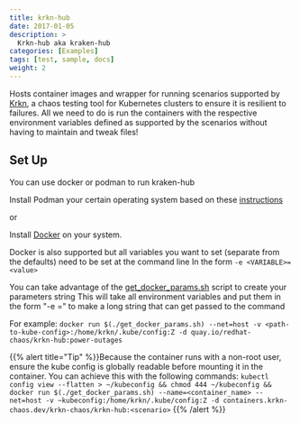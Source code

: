 ```yaml
---
title: krkn-hub
date: 2017-01-05
description: >
  Krkn-hub aka kraken-hub
categories: [Examples]
tags: [test, sample, docs]
weight: 2
---
```


<!-- {{% pageinfo %}}
Krkn-hub aka kraken-hub
{{% /pageinfo %}} -->

Hosts container images and wrapper for running scenarios supported by [Krkn](https://github.com/krkn-chaos/krkn/), a chaos testing tool for Kubernetes clusters to ensure it is resilient to failures. All we need to do is run the containers with the respective environment variables defined as supported by the scenarios without having to maintain and tweak files!

## Set Up

You can use docker or podman to run kraken-hub

Install Podman your certain operating system based on these [instructions](https://podman.io/docs/installation)

or

Install [Docker](https://docs.docker.com/engine/install/) on your system.

Docker is also supported but all variables you want to set (separate from the defaults) need to be set at the command line In the form `-e <VARIABLE>=<value>`

You can take advantage of the [get_docker_params.sh](https://github.com/krkn-chaos/krkn-hub/blob/main/get_docker_params.sh) script to create your parameters string This will take all environment variables and put them in the form "-e =" to make a long string that can get passed to the command

For example: `docker run $(./get_docker_params.sh) --net=host -v <path-to-kube-config>:/home/krkn/.kube/config:Z -d quay.io/redhat-chaos/krkn-hub:power-outages`

{{% alert title="Tip" %}}Because the container runs with a non-root user, ensure the kube config is globally readable before mounting it in the container. You can achieve this with the following commands: `kubectl config view --flatten > ~/kubeconfig && chmod 444 ~/kubeconfig && docker run $(./get_docker_params.sh) --name=<container_name> --net=host -v ~kubeconfig:/home/krkn/.kube/config:Z -d containers.krkn-chaos.dev/krkn-chaos/krkn-hub:<scenario>` {{% /alert %}}